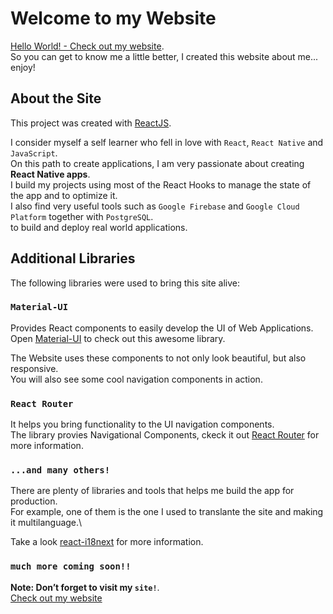 # Welcome to my Website

[Hello World! - Check out my website](https://santi1991.github.io/me/).\
So you can get to know me a little better, I created this website about me... enjoy!

## About the Site

This project was created with [ReactJS](https://reactjs.org/).

I consider myself a self learner who fell in love with `React`, `React Native` and `JavaScript`.\
On this path to create applications, I am very passionate about creating **React Native apps**.\
I build my projects using most of the React Hooks to manage the state of the app and to optimize it.\
I also find very useful tools such as `Google Firebase` and `Google Cloud Platform` together with `PostgreSQL`.\
to build and deploy real world applications.  

## Additional Libraries

The following libraries were used to bring this site alive:

### `Material-UI`

Provides React components to easily develop the UI of Web Applications.\
Open [Material-UI](https://material-ui.com/) to check out this awesome library.

The Website uses these components to not only look beautiful, but also responsive.\
You will also see some cool navigation components in action.

### `React Router`

It helps you bring functionality to the UI navigation components.\
The library provies Navigational Components, ckeck it out [React Router](https://reactrouter.com/) for more information.

### `...and many others!`

There are plenty of libraries and tools that helps me build the app for production.\
For example, one of them is the one I used to translante the site and making it multilanguage.\

Take a look [react-i18next](https://react.i18next.com/) for more information.

### `much more coming soon!!`

**Note: Don’t forget to visit my `site!`**.\
[Check out my website](https://santi1991.github.io/me/)


